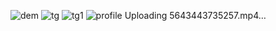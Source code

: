 ![dem](https://github.com/user-attachments/assets/8ba39a93-f60f-4bf2-aeef-608eef7ad83d)
![tg](https://github.com/user-attachments/assets/96afdc9b-484d-4212-b9bc-cf9b43acfe09)
![tg1](https://github.com/user-attachments/assets/20e6aa0b-047d-4257-a670-0c169eeb28df)
![profile](https://github.com/user-attachments/assets/0c6dcc33-77b7-4a33-b552-7081d34990da)
Uploading 5643443735257.mp4…

